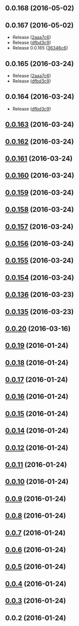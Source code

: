 <a name="0.0.168"></a>
## 0.0.168 (2016-05-02)




<a name="0.0.167"></a>
## 0.0.167 (2016-05-02)

* Release ([2aaa7c6](https://github.com/someone/downloads/commit/2aaa7c6))
* Release ([dfbd3c9](https://github.com/someone/downloads/commit/dfbd3c9))
* Release 0.0.165 ([36346c6](https://github.com/someone/downloads/commit/36346c6))



<a name="0.0.165"></a>
## 0.0.165 (2016-03-24)

* Release ([2aaa7c6](https://github.com/someone/downloads/commit/2aaa7c6))
* Release ([dfbd3c9](https://github.com/someone/downloads/commit/dfbd3c9))



<a name="0.0.164"></a>
## 0.0.164 (2016-03-24)

* Release ([dfbd3c9](https://github.com/someone/downloads/commit/dfbd3c9))



<a name="0.0.163"></a>
## [0.0.163](https://github.com/someone/downloads/compare/0.0.162...v0.0.163) (2016-03-24)




<a name="0.0.162"></a>
## [0.0.162](https://github.com/someone/downloads/compare/0.0.160...v0.0.162) (2016-03-24)




<a name="0.0.161"></a>
## [0.0.161](https://github.com/someone/downloads/compare/0.0.160...v0.0.161) (2016-03-24)




<a name="0.0.160"></a>
## [0.0.160](https://github.com/someone/downloads/compare/0.0.159...v0.0.160) (2016-03-24)




<a name="0.0.159"></a>
## [0.0.159](https://github.com/someone/downloads/compare/0.0.156...v0.0.159) (2016-03-24)




<a name="0.0.158"></a>
## [0.0.158](https://github.com/someone/downloads/compare/0.0.156...v0.0.158) (2016-03-24)




<a name="0.0.157"></a>
## [0.0.157](https://github.com/someone/downloads/compare/0.0.156...v0.0.157) (2016-03-24)




<a name="0.0.156"></a>
## [0.0.156](https://github.com/someone/downloads/compare/0.0.155...v0.0.156) (2016-03-24)




<a name="0.0.155"></a>
## [0.0.155](https://github.com/someone/downloads/compare/0.0.154...v0.0.155) (2016-03-24)




<a name="0.0.154"></a>
## [0.0.154](https://github.com/someone/downloads/compare/0.0.136...v0.0.154) (2016-03-24)




<a name="0.0.136"></a>
## [0.0.136](https://github.com/someone/downloads/compare/0.0.135...0.0.136) (2016-03-23)




<a name="0.0.135"></a>
## [0.0.135](https://github.com/someone/downloads/compare/0.0.20...0.0.135) (2016-03-23)




<a name="0.0.20"></a>
## [0.0.20](https://github.com/someone/downloads/compare/0.0.19...0.0.20) (2016-03-16)




<a name="0.0.19"></a>
## [0.0.19](https://github.com/someone/downloads/compare/0.0.18...0.0.19) (2016-01-24)




<a name="0.0.18"></a>
## [0.0.18](https://github.com/someone/downloads/compare/0.0.17...0.0.18) (2016-01-24)




<a name="0.0.17"></a>
## [0.0.17](https://github.com/someone/downloads/compare/0.0.16...0.0.17) (2016-01-24)




<a name="0.0.16"></a>
## [0.0.16](https://github.com/someone/downloads/compare/0.0.15...0.0.16) (2016-01-24)




<a name="0.0.15"></a>
## [0.0.15](https://github.com/someone/downloads/compare/0.0.14...0.0.15) (2016-01-24)




<a name="0.0.14"></a>
## [0.0.14](https://github.com/someone/downloads/compare/0.0.12...0.0.14) (2016-01-24)




<a name="0.0.12"></a>
## [0.0.12](https://github.com/someone/downloads/compare/0.0.11...0.0.12) (2016-01-24)




<a name="0.0.11"></a>
## [0.0.11](https://github.com/someone/downloads/compare/0.0.10...0.0.11) (2016-01-24)




<a name="0.0.10"></a>
## [0.0.10](https://github.com/someone/downloads/compare/0.0.9...0.0.10) (2016-01-24)




<a name="0.0.9"></a>
## [0.0.9](https://github.com/someone/downloads/compare/0.0.8...0.0.9) (2016-01-24)




<a name="0.0.8"></a>
## [0.0.8](https://github.com/someone/downloads/compare/0.0.7...0.0.8) (2016-01-24)




<a name="0.0.7"></a>
## [0.0.7](https://github.com/someone/downloads/compare/0.0.6...0.0.7) (2016-01-24)




<a name="0.0.6"></a>
## [0.0.6](https://github.com/someone/downloads/compare/0.0.5...0.0.6) (2016-01-24)




<a name="0.0.5"></a>
## [0.0.5](https://github.com/someone/downloads/compare/0.0.4...0.0.5) (2016-01-24)




<a name="0.0.4"></a>
## [0.0.4](https://github.com/someone/downloads/compare/0.0.3...0.0.4) (2016-01-24)




<a name="0.0.3"></a>
## [0.0.3](https://github.com/someone/downloads/compare/0.0.2...0.0.3) (2016-01-24)




<a name="0.0.2"></a>
## 0.0.2 (2016-01-24)




